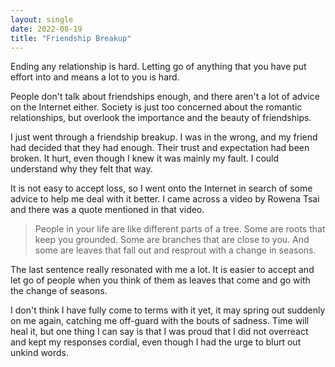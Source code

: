 ```yaml
---
layout: single
date: 2022-08-19
title: "Friendship Breakup"
---
```


Ending any relationship is hard. Letting go of anything that you have put effort into and means a lot to you is hard. 

People don't talk about friendships enough, and there aren't a lot of advice on the Internet either. Society is just too concerned about the romantic relationships, but overlook the importance and the beauty of friendships. 

I just went through a friendship breakup. I was in the wrong, and my friend had decided that they had enough. Their trust and expectation had been broken. It hurt, even though I knew it was mainly my fault. I could understand why they felt that way. 

It is not easy to accept loss, so I went onto the Internet in search of some advice to help me deal with it better. I came across a video by Rowena Tsai and there was a quote mentioned in that video.

> People in your life are like different parts of a tree. Some are roots that keep you grounded. Some are branches that are close to you. And some are leaves that fall out and resprout with a change in seasons. 

The last sentence really resonated with me a lot. It is easier to accept and let go of people when you think of them as leaves that come and go with the change of seasons. 

I don't think I have fully come to terms with it yet, it may spring out suddenly on me again, catching me off-guard with the bouts of sadness. Time will heal it, but one thing I can say is that I was proud that I did not overreact and kept my responses cordial, even though I had the urge to blurt out unkind words. 
